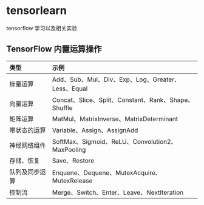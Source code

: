 # tensorlearn
tensorflow 学习以及相关实验


## TensorFlow 内置运算操作

 | 类型 | 示例 | 
 | :- | :- | 
 | 标量运算 | Add、Sub、Mul、Div、Exp、Log、Greater、Less、Equal | 
 | 向量运算 | Concat、Slice、Split、Constant、Rank、Shape、Shuffle | 
 | 矩阵运算 | MatMul、MatrixInverse、MatrixDeterminant | 
 | 带状态的运算 | Variable、Assign、AssignAdd |
 | 神经网络组件 | SoftMax、Sigmoid、ReLU、Convolution2、MaxPooling |
 | 存储、恢复 | Save、Restore |
 | 队列及同步运算 | Enquene、Dequene、MutexAcquire、MutexRelease |
 | 控制流 | Merge、Switch、Enter、Leave、NextIteration |
